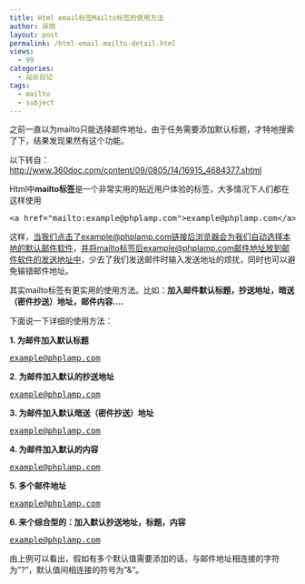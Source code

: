```yaml
---
title: Html email标签Mailto标签的使用方法
author: 谇雨
layout: post
permalink: /html-email-mailto-detail.html
views:
  - 99
categories:
  - 站长日记
tags:
  - mailto
  - subject
---
```

之前一直以为mailto只能选择邮件地址，由于任务需要添加默认标题，才特地搜索了下，结果发现果然有这个功能。

以下转自：<http://www.360doc.com/content/09/0805/14/16915_4684377.shtml>

Html中**mailto标签**是一个非常实用的贴近用户体验的标签，大多情况下人们都在这样使用

<pre class="lang:default decode:true " >&lt;a href="mailto:example@phplamp.com"&gt;example@phplamp.com&lt;/a&gt;</pre>

这样，当我们点击了example@phplamp.com链接后浏览器会为我们自动选择本地的默认邮件软件，并将mailto标签后example@phplamp.com邮件地址放到邮件软件的发送地址中，少去了我们发送邮件时输入发送地址的烦扰，同时也可以避免输错邮件地址。

其实mailto标签有更实用的使用方法。比如：**加入邮件默认标题，抄送地址，暗送（密件抄送）地址，邮件内容….**

下面说一下详细的使用方法：

**1. 为邮件加入默认标题**

<pre class="lang:default decode:true " ><a href="mailto:example@phplamp.com?subject=邮件的默认标题">example@phplamp.com</a></pre>

**2. 为邮件加入默认的抄送地址**

<pre class="lang:default decode:true " ><a href="mailto:example@phplamp.com?cc=example2@phplamp.com">example@phplamp.com</a></pre>

**3. 为邮件加入默认暗送（密件抄送）地址**

<pre class="lang:default decode:true " ><a href="mailto:example@phplamp.com?bcc=example2@phplamp.com">example@phplamp.com</a></pre>

**4. 为邮件加入默认的内容**

<pre class="lang:default decode:true " ><a href="mailto:example@phplamp.com?body=欢迎您来到phplamp博客站-http://www.phplamp.org">example@phplamp.com</a></pre>

**5. 多个邮件地址**

<pre class="lang:default decode:true " ><a href="mailto:example@phplamp.com,example2@phplamp.com">example@phplamp.com</a></pre>

**6. 来个综合型的：加入默认抄送地址，标题，内容**

<pre class="lang:default decode:true " ><a href="mailto:example@phplamp.com?cc=example2@phplamp.com&#038;subject=phplamp博客站&#038;body=欢迎您来到phplamp博客站-http://www.phplamp.org">example@phplamp.com</a></pre>

由上例可以看出，假如有多个默认值需要添加的话，与邮件地址相连接的字符为&#8221;?&#8221;，默认值间相连接的符号为&#8221;&&#8221;。